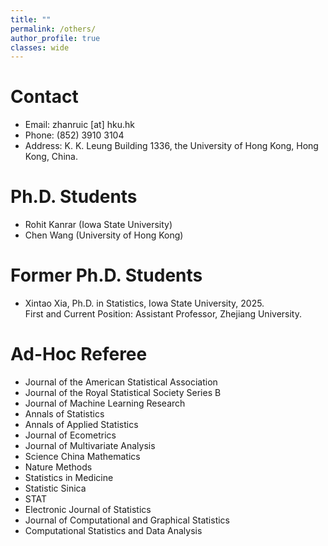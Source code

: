 ```yaml
---
title: ""
permalink: /others/
author_profile: true
classes: wide
---
```


# Contact

- Email: zhanruic [at] hku.hk
- Phone: (852) 3910 3104
- Address: K. K. Leung Building 1336, the University of Hong Kong, Hong Kong, China.


# Ph.D. Students

- Rohit Kanrar (Iowa State University)
- Chen Wang (University of Hong Kong)

 # Former Ph.D. Students

- Xintao Xia, Ph.D. in Statistics, Iowa State University, 2025.   
  First and Current Position: Assistant Professor, Zhejiang University.
 
# Ad-Hoc Referee

- Journal of the American Statistical Association
- Journal of the Royal Statistical Society Series B
- Journal of Machine Learning Research
- Annals of Statistics
- Annals of Applied Statistics
- Journal of Ecometrics
- Journal of Multivariate Analysis
- Science China Mathematics
- Nature Methods
- Statistics in Medicine
- Statistic Sinica
- STAT
- Electronic Journal of Statistics
- Journal of Computational and Graphical Statistics
- Computational Statistics and Data Analysis
